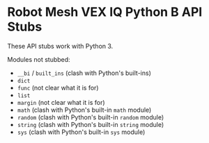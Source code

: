# Robot Mesh VEX IQ Python B API Stubs

These API stubs work with Python 3.

Modules not stubbed:
- `__bi` / `built_ins` (clash with Python's built-ins)
- `dict`
- `func` (not clear what it is for)
- `list`
- `margin` (not clear what it is for)
- `math` (clash with Python's built-in `math` module)
- `random` (clash with Python's built-in `random` module)
- `string` (clash with Python's built-in `string` module)
- `sys` (clash with Python's built-in `sys` module)
